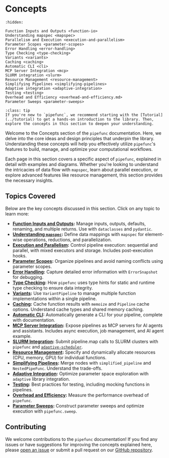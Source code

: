 # Concepts

```{toctree}
:hidden:

Function Inputs and Outputs <function-io>
Understanding mapspec <mapspec>
Parallelism and Execution <execution-and-parallelism>
Parameter Scopes <parameter-scopes>
Error Handling <error-handling>
Type Checking <type-checking>
Variants <variants>
Caching <caching>
Automatic CLI <cli>
MCP Server Integration <mcp>
SLURM integration <slurm>
Resource Management <resource-management>
Simplifying Pipelines <simplifying-pipelines>
Adaptive integration <adaptive-integration>
Testing <testing>
Overhead and Efficiency <overhead-and-efficiency.md>
Parameter Sweeps <parameter-sweeps>
```

```{admonition} Getting Started
:class: tip
If you're new to `pipefunc`, we recommend starting with the [Tutorial](../tutorial) to get a hands-on introduction to the library. Then, explore the concepts in this section to deepen your understanding.
```

Welcome to the Concepts section of the `pipefunc` documentation.
Here, we delve into the core ideas and design principles that underpin the library.
Understanding these concepts will help you effectively utilize `pipefunc`'s features to build, manage, and optimize your computational workflows.

Each page in this section covers a specific aspect of `pipefunc`, explained in detail with examples and diagrams.
Whether you're looking to understand the intricacies of data flow with `mapspec`, learn about parallel execution, or explore advanced features like resource management, this section provides the necessary insights.

## Topics Covered

Below are the key concepts discussed in this section. Click on any topic to learn more:

- **[Function Inputs and Outputs](./function-io):** Manage inputs, outputs, defaults, renaming, and multiple returns. Use with `dataclasses` and `pydantic`.
- **[Understanding `mapspec`](mapspec.md):** Define data mappings with `mapspec` for element-wise operations, reductions, and parallelization.
- **[Execution and Parallelism](./execution-and-parallelism):** Control pipeline execution: sequential and parallel, with mixed executors and storage. Includes post-execution hooks.
- **[Parameter Scopes](./parameter-scopes):** Organize pipelines and avoid naming conflicts using parameter scopes.
- **[Error Handling](./error-handling):** Capture detailed error information with `ErrorSnapshot` for debugging.
- **[Type Checking](./type-checking):** How `pipefunc` uses type hints for static and runtime type checking to ensure data integrity.
- **[Variants](./variants):** Use `VariantPipeline` to manage multiple function implementations within a single pipeline.
- **[Caching](./caching):** Cache function results with `memoize` and `Pipeline` cache options. Understand cache types and shared memory caching.
- **[Automatic CLI](./cli):** Automatically generate a CLI for your pipeline, complete with documentation.
- **[MCP Server Integration](./mcp):** Expose pipelines as MCP servers for AI agents and assistants. Includes async execution, job management, and AI agent example.
- **[SLURM Integration](./slurm):** Submit pipeline.map calls to SLURM clusters with `pipefunc` and [`adaptive-scheduler`](https://adaptive-scheduler.readthedocs.io/en/latest/).
- **[Resource Management](./resource-management):** Specify and dynamically allocate resources (CPU, memory, GPU) for individual functions.
- **[Simplifying Pipelines](./simplifying-pipelines):** Merge nodes with `simplified_pipeline` and `NestedPipeFunc`. Understand the trade-offs.
- **[Adaptive Integration](./adaptive-integration):** Optimize parameter space exploration with `adaptive` library integration.
- **[Testing](./testing):** Best practices for testing, including mocking functions in pipelines.
- **[Overhead and Efficiency](./overhead-and-efficiency):** Measure the performance overhead of `pipefunc`.
- **[Parameter Sweeps](./parameter-sweeps):** Construct parameter sweeps and optimize execution with `pipefunc.sweep`.

## Contributing

We welcome contributions to the `pipefunc` documentation! If you find any issues or have suggestions for improving the concepts explained here, please [open an issue](https://github.com/pipefunc/pipefunc/issues/new) or submit a pull request on our [GitHub repository](https://github.com/pipefunc/pipefunc).
